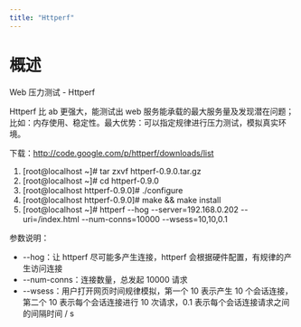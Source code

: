 ```yaml
---
title: "Httperf"
---
```


# 概述

Web 压力测试 - Httperf

Httperf 比 ab 更强大，能测试出 web 服务能承载的最大服务量及发现潜在问题；比如：内存使用、稳定性。最大优势：可以指定规律进行压力测试，模拟真实环境。

下载：<http://code.google.com/p/httperf/downloads/list>

1. \[root@localhost ~]# tar zxvf httperf-0.9.0.tar.gz
2. \[root@localhost ~]# cd httperf-0.9.0
3. \[root@localhost httperf-0.9.0]# ./configure
4. \[root@localhost httperf-0.9.0]# make && make install
5. \[root@localhost ~]# httperf --hog --server=192.168.0.202 --uri=/index.html --num-conns=10000 --wsess=10,10,0.1

参数说明：

- \--hog：让 httperf 尽可能多产生连接，httperf 会根据硬件配置，有规律的产生访问连接
- \--num-conns：连接数量，总发起 10000 请求
- \--wsess：用户打开网页时间规律模拟，第一个 10 表示产生 10 个会话连接，第二个 10 表示每个会话连接进行 10 次请求，0.1 表示每个会话连接请求之间的间隔时间 / s
